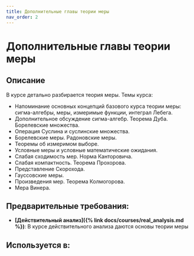 ```yaml
---
title: Дополнительные главы теории меры
nav_order: 2
---
```


# Дополнительные главы теории меры


## Описание 
В курсе детально разбирается теория меры. 
Темы курса:
- Напоминание основных концепций базового курса теории меры: сигма-алгебры, меры, измеримые функции, интеграл Лебега. 
- Дополнительное обсуждение сигма-алгебр. Теорема Дуба. Борелевские множества. 
-  Операция Суслина и суслинские множества. 
-  Борелевские меры. Радоновские меры. 
- Теоремы об измеримом выборе.  
- Условные меры и условные математические ожидания. 
- Слабая сходимость мер. Норма Канторовича. 
- Слабая компактность. Теорема Прохорова. 
- Представление Скорохода. 
- Гауссовские меры. 
- Произведения мер. Теорема Колмогорова. 
- Мера Винера. 


## Предварительные требования:

- **[Действительный анализ]({% link docs/courses/real_analysis.md %})**: В курсе действительного анализа даются основы теории меры



## Используется в:
